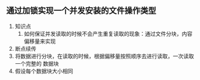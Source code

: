 ## 通过加锁实现一个并发安装的文件操作类型
1. 知识点
    1. 如何保证并发读取的时候不会产生重复读取的现象：通过文件分块，内容偏移量来实现
2. 断点续传
3. 将数据进行分块，在读取的时候，根据偏移量按照顺序去进行读取，一次读取一个完整的
    数据块
4. 假设每个数据块大小相同
